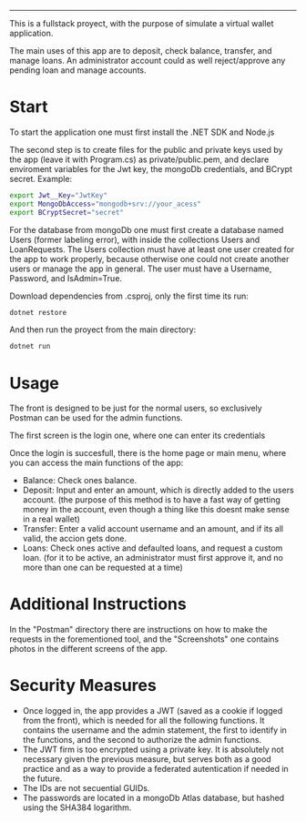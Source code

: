 ---
This is a fullstack proyect, with the purpose of simulate a virtual wallet application.

The main uses of this app are to deposit, check balance, transfer, and manage loans. An administrator account could as well reject/approve any pending loan and manage accounts.

# Start

To start the application one must first install the .NET SDK and Node.js

The second step is to create files for the public and private keys used by the app (leave it with Program.cs) as private/public.pem, and declare enviroment variables for the Jwt key, the mongoDb credentials, and BCrypt secret. Example:

```bash
export Jwt__Key="JwtKey"  
export MongoDbAccess="mongodb+srv://your_acess"
export BCryptSecret="secret"
```
For the database from mongoDb one must first create a database named Users (former labeling error), with inside the collections Users and LoanRequests. The Users collection must have at least one user created for the app to work properly, because otherwise one could not create another users or manage the app in general. The user must have a Username, Password, and IsAdmin=True.

Download dependencies from .csproj, only the first time its run:
```bash
dotnet restore
```
And then run the proyect from the main directory:

```bash
dotnet run
```
# Usage

The front is designed to be just for the normal users, so exclusively Postman can be used for the admin functions.

The first screen is the login one, where one can enter its credentials

Once the login is succesfull, there is the home page or main menu, where you can access the main functions of the app:
- Balance: Check ones balance.
- Deposit: Input and enter an amount, which is directly added to the users account. (the purpose of this method is to have a fast way of getting money in the account, even though a thing like this doesnt make sense in a real wallet)
- Transfer: Enter a valid account username and an amount, and if its all valid, the accion gets done.
- Loans: Check ones active and defaulted loans, and request a custom loan. (for it to be active, an administrator must first approve it, and no more than one can be requested at a time)

# Additional Instructions

In the "Postman" directory there are instructions on how to make the requests in the forementioned tool, and the "Screenshots" one contains photos in the different screens of the app.

# Security Measures

- Once logged in, the app provides a JWT (saved as a cookie if logged from the front), which is needed for all the following functions. It contains the username and the admin statement, the first to identify in the functions, and the second to authorize the admin functions.
- The JWT firm is too encrypted using a private key. It is absolutely not necessary given the previous measure, but serves both as a good practice and as a way to provide a federated autentication if needed in the future.
- The IDs are not secuential GUIDs.
- The passwords are located in a mongoDb Atlas database, but hashed using the SHA384 logarithm.

